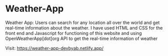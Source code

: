 # Weather-App

Weather App: Users can search for any location all over the world and get real-time information about the weather.
I have used HTML and CSS for the front end and Javascript for functioning of this website and using OpenWeatherApp[dot]org API to get the real-time information of weather

Visit: https://weather-app-devbyab.netlify.app/

